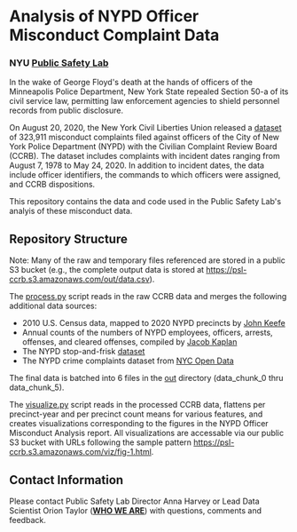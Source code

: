 # Analysis of NYPD Officer Misconduct Complaint Data
### NYU <a href="https://publicsafetylab.org/"><b>Public Safety Lab</b></a>

In the wake of George Floyd's death at the hands of officers of the Minneapolis Police Department, New York State repealed Section 50-a of its civil service law, permitting law enforcement agencies to shield personnel records from public disclosure. 

On August 20, 2020, the New York Civil Liberties Union released a <a href="https://github.com/new-york-civil-liberties-union/NYPD-Misconduct-Complaint-Database">dataset</a> of 323,911 misconduct complaints filed against officers of the City of New York Police Department (NYPD) with the Civilian Complaint Review Board (CCRB). The dataset includes complaints with incident dates ranging from August 7, 1978 to May 24, 2020. In addition to incident dates, the data include officer identifiers, the commands to which officers were assigned, and CCRB dispositions.

This repository contains the data and code used in the Public Safety Lab's analyis of these misconduct data. 

## Repository Structure
Note: Many of the raw and temporary files referenced are stored in a public S3 bucket (e.g., the complete output data is stored at <a href="https://psl-ccrb.s3.amazonaws.com/out/data.csv">https://psl-ccrb.s3.amazonaws.com/out/data.csv</a>).

The <a href="https://github.com/publicsafetylab/PSL-CCRB/blob/master/process.py">process.py</a> script reads in the raw CCRB data and merges the following additional data sources:
<ul>
  <li>2010 U.S. Census data, mapped to 2020 NYPD precincts by <a href="https://johnkeefe.net/nyc-police-precinct-and-census-data">John Keefe</a></li>
  <li>Annual counts of the numbers of NYPD employees, officers, arrests, offenses, and cleared offenses, compiled by <a href="https://jacobdkaplan.com">Jacob Kaplan</a></li>
  <li>The NYPD stop-and-frisk <a href="https://www1.nyc.gov/site/nypd/stats/reports-analysis/stopfrisk.page">dataset</a></li>
  <li>The NYPD crime complaints dataset from <a href="https://data.cityofnewyork.us/Public-Safety/NYPD-Complaint-Data-Historic/qgea-i56i">NYC Open Data</a></li>
</ul>
  
The final data is batched into 6 files in the <a href="https://github.com/publicsafetylab/PSL-CCRB/tree/master/out">out</a> directory (data_chunk_0 thru data_chunk_5).

The <a href="https://github.com/publicsafetylab/PSL-CCRB/blob/master/visualize.py">visualize.py</a> script reads in the processed CCRB data, flattens per precinct-year and per precinct count means for various features, and creates visualizations corresponding to the figures in the NYPD Officer Misconduct Analysis report. All visualizations are accessable via our public S3 bucket with URLs following the sample pattern <a href="https://psl-ccrb.s3.amazonaws.com/viz/fig-1.html">https://psl-ccrb.s3.amazonaws.com/viz/fig-1.html</a>.

## Contact Information

Please contact Public Safety Lab Director Anna Harvey or Lead Data Scientist Orion Taylor (<a href="https://publicsafetylab.org/who-we-are"><b>WHO WE ARE</b></a>) with questions, comments and feedback.
